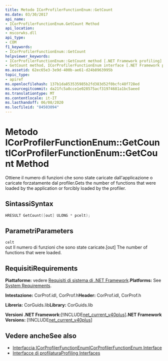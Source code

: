 ```yaml
---
title: Metodo ICorProfilerFunctionEnum::GetCount
ms.date: 03/30/2017
api_name:
- ICorProfilerFunctionEnum.GetCount Method
api_location:
- mscorwks.dll
api_type:
- COM
f1_keywords:
- ICorProfilerFunctionEnum::GetCount
helpviewer_keywords:
- ICorProfilerFunctionEnum::GetCount method [.NET Framework profiling]
- GetCount method, ICorProfilerFunctionEnum interface [.NET Framework profiling]
ms.assetid: 62ec65e3-3e9d-400b-ae61-d24b8963995b
topic_type:
- apiref
ms.openlocfilehash: 137b1da853535985b2fd383d52f0bcfc48f728ed
ms.sourcegitcommit: da21fc5a8cce1e028575acf31974681a1bc5aeed
ms.translationtype: MT
ms.contentlocale: it-IT
ms.lasthandoff: 06/08/2020
ms.locfileid: "84503094"
---
```

# <a name="icorprofilerfunctionenumgetcount-method"></a><span data-ttu-id="79171-102">Metodo ICorProfilerFunctionEnum::GetCount</span><span class="sxs-lookup"><span data-stu-id="79171-102">ICorProfilerFunctionEnum::GetCount Method</span></span>
<span data-ttu-id="79171-103">Ottiene il numero di funzioni che sono state caricate dall'applicazione o caricate forzatamente dal profiler.</span><span class="sxs-lookup"><span data-stu-id="79171-103">Gets the number of functions that were loaded by the application or forcibly loaded by the profiler.</span></span>  
  
## <a name="syntax"></a><span data-ttu-id="79171-104">Sintassi</span><span class="sxs-lookup"><span data-stu-id="79171-104">Syntax</span></span>  
  
```cpp  
HRESULT GetCount([out] ULONG * pcelt);  
```  
  
## <a name="parameters"></a><span data-ttu-id="79171-105">Parametri</span><span class="sxs-lookup"><span data-stu-id="79171-105">Parameters</span></span>  
 `celt`  
 <span data-ttu-id="79171-106">out Il numero di funzioni che sono state caricate.</span><span class="sxs-lookup"><span data-stu-id="79171-106">[out] The number of functions that were loaded.</span></span>  
  
## <a name="requirements"></a><span data-ttu-id="79171-107">Requisiti</span><span class="sxs-lookup"><span data-stu-id="79171-107">Requirements</span></span>  
 <span data-ttu-id="79171-108">**Piattaforme:** vedere [Requisiti di sistema di .NET Framework](../../get-started/system-requirements.md).</span><span class="sxs-lookup"><span data-stu-id="79171-108">**Platforms:** See [System Requirements](../../get-started/system-requirements.md).</span></span>  
  
 <span data-ttu-id="79171-109">**Intestazione:** CorProf.idl, CorProf.h</span><span class="sxs-lookup"><span data-stu-id="79171-109">**Header:** CorProf.idl, CorProf.h</span></span>  
  
 <span data-ttu-id="79171-110">**Libreria:** CorGuids.lib</span><span class="sxs-lookup"><span data-stu-id="79171-110">**Library:** CorGuids.lib</span></span>  
  
 <span data-ttu-id="79171-111">**Versioni .NET Framework:**[!INCLUDE[net_current_v40plus](../../../../includes/net-current-v40plus-md.md)]</span><span class="sxs-lookup"><span data-stu-id="79171-111">**.NET Framework Versions:** [!INCLUDE[net_current_v40plus](../../../../includes/net-current-v40plus-md.md)]</span></span>  
  
## <a name="see-also"></a><span data-ttu-id="79171-112">Vedere anche</span><span class="sxs-lookup"><span data-stu-id="79171-112">See also</span></span>

- [<span data-ttu-id="79171-113">Interfaccia ICorProfilerFunctionEnum</span><span class="sxs-lookup"><span data-stu-id="79171-113">ICorProfilerFunctionEnum Interface</span></span>](icorprofilerfunctionenum-interface.md)
- [<span data-ttu-id="79171-114">Interfacce di profilatura</span><span class="sxs-lookup"><span data-stu-id="79171-114">Profiling Interfaces</span></span>](profiling-interfaces.md)
